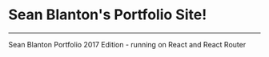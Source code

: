 # Sean Blanton's Portfolio Site!
---
Sean Blanton Portfolio 2017 Edition - running on React and React Router
